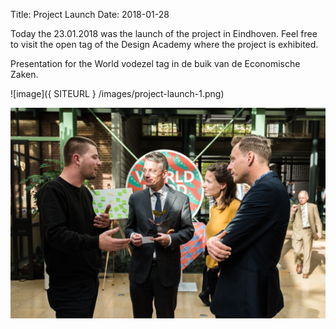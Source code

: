 Title: Project Launch
Date: 2018-01-28

Today the 23.01.2018 was the launch of the project in Eindhoven. Feel free to visit the open tag of the Design Academy where the project is exhibited.

Presentation for the World vodezel tag in de buik van de Economische Zaken.

![image]({ SITEURL } /images/project-launch-1.png)

![image](/images/project-launch-2.png)